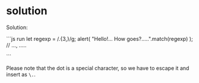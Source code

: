 # solution

Solution:

\`\`\`js run let regexp = /.{3,}/g; alert\( "Hello!... How goes?.....".match\(regexp\) \); // ..., .....

\`\`\`

Please note that the dot is a special character, so we have to escape it and insert as `\.`.

